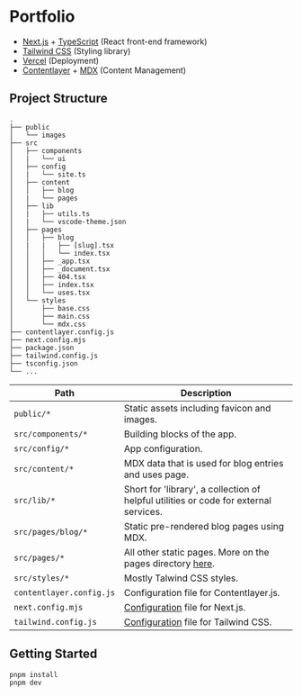 # Portfolio

- [Next.js](https://nextjs.org) + [TypeScript](http://typescriptlang.org) (React front-end framework)
- [Tailwind CSS](https://taiwindcss.com) (Styling library)
- [Vercel](https://vercel.com) (Deployment)
- [Contentlayer](https://www.contentlayer.dev) + [MDX](https://github.com/mdx-js/mdx) (Content Management)

## Project Structure

```
.
├── public
│   └── images
├── src
│   ├── components
│   |   └── ui
│   ├── config
│   |   └── site.ts
│   ├── content
│   │   ├── blog
│   |   └── pages
│   ├── lib
│   |   ├── utils.ts
│   |   └── vscode-theme.json
│   ├── pages
│   │   ├── blog
│   |   |   ├── [slug].tsx
│   │   │   └── index.tsx
│   │   ├── _app.tsx
│   │   ├── _document.tsx
│   │   ├── 404.tsx
│   │   ├── index.tsx
│   │   └── uses.tsx
│   └── styles
│       ├── base.css
│       ├── main.css
│       └── mdx.css
├── contentlayer.config.js
├── next.config.mjs
├── package.json
├── tailwind.config.js
├── tsconfig.json
└── ...
```

| Path                     | Description                                                                                               |
| ------------------------ | --------------------------------------------------------------------------------------------------------- |
| `public/*`               | Static assets including favicon and images.                                                               |
| `src/components/*`       | Building blocks of the app.                                                                               |
| `src/config/*`           | App configuration.                                                                                        |
| `src/content/*`          | MDX data that is used for blog entries and uses page.                                                     |
| `src/lib/*`              | Short for 'library', a collection of helpful utilities or code for external services.                     |
| `src/pages/blog/*`       | Static pre-rendered blog pages using MDX.                                                                 |
| `src/pages/*`            | All other static pages. More on the pages directory [here](https://nextjs.org/docs/basic-features/pages). |
| `src/styles/*`           | Mostly Talwind CSS styles.                                                                                |
| `contentlayer.config.js` | Configuration file for Contentlayer.js.                                                                   |
| `next.config.mjs`        | [Configuration](https://nextjs.org/docs/api-reference/next.config.js/introduction) file for Next.js.      |
| `tailwind.config.js`     | [Configuration](https://tailwindcss.com/docs/configuration) file for Tailwind CSS.                        |

## Getting Started

```bash
pnpm install
pnpm dev
```
